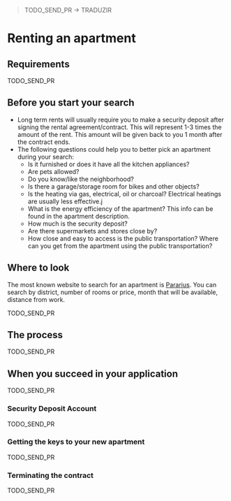 > TODO_SEND_PR -> TRADUZIR

# Renting an apartment

## Requirements

TODO_SEND_PR

## Before you start your search

- Long term rents will usually require you to make a security deposit after signing the rental agreement/contract. This will represent 1-3 times the amount of the rent. This amount will be given back to you 1 month after the contract ends.
- The following questions could help you to better pick an apartment during your search:
  - Is it furnished or does it have all the kitchen appliances?
  - Are pets allowed?
  - Do you know/like the neighborhood?
  - Is there a garage/storage room for bikes and other objects?
  - Is the heating via gas, electrical, oil or charcoal? Electrical heatings are usually less effective.j
  - What is the energy efficiency of the apartment? This info can be found in the apartment description.
  - How much is the security deposit?
  - Are there supermarkets and stores close by?
  - How close and easy to access is the public transportation? Where can you get from the apartment using the public transportation?

## Where to look

The most known website to search for an apartment is [Pararius](https://www.pararius.com).
You can search by district, number of rooms or price, month that will be available, distance from work.

TODO_SEND_PR

## The process

TODO_SEND_PR

## When you succeed in your application

TODO_SEND_PR

### Security Deposit Account

TODO_SEND_PR

### Getting the keys to your new apartment

TODO_SEND_PR

### Terminating the contract

TODO_SEND_PR
